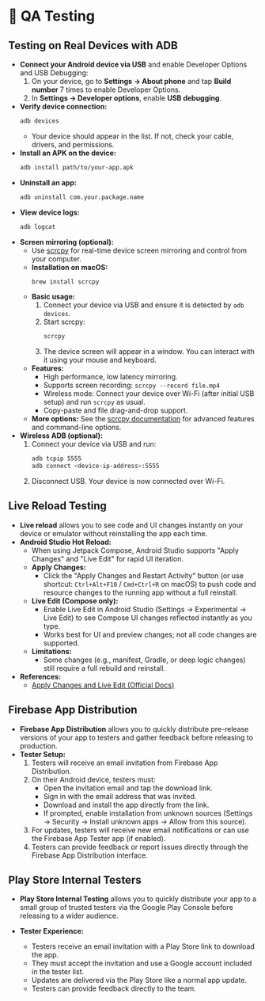 # 🧪 QA Testing


## Testing on Real Devices with ADB
- **Connect your Android device via USB** and enable Developer Options and USB Debugging:
  1. On your device, go to **Settings → About phone** and tap **Build number** 7 times to enable Developer Options.
  2. In **Settings → Developer options**, enable **USB debugging**.
- **Verify device connection:**
  ```sh
  adb devices
  ```
  - Your device should appear in the list. If not, check your cable, drivers, and permissions.
- **Install an APK on the device:**
  ```sh
  adb install path/to/your-app.apk
  ```
- **Uninstall an app:**
  ```sh
  adb uninstall com.your.package.name
  ```
- **View device logs:**
  ```sh
  adb logcat
  ```
- **Screen mirroring (optional):**
  - Use [scrcpy](https://github.com/Genymobile/scrcpy) for real-time device screen mirroring and control from your computer.
  - **Installation on macOS:**
    ```sh
    brew install scrcpy
    ```
  - **Basic usage:**
    1. Connect your device via USB and ensure it is detected by `adb devices`.
    2. Start scrcpy:
       ```sh
       scrcpy
       ```
    3. The device screen will appear in a window. You can interact with it using your mouse and keyboard.
  - **Features:**
    - High performance, low latency mirroring.
    - Supports screen recording: `scrcpy --record file.mp4`
    - Wireless mode: Connect your device over Wi-Fi (after initial USB setup) and run `scrcpy` as usual.
    - Copy-paste and file drag-and-drop support.
  - **More options:** See the [scrcpy documentation](https://github.com/Genymobile/scrcpy#usage) for advanced features and command-line options.
- **Wireless ADB (optional):**
  1. Connect your device via USB and run:
     ```sh
     adb tcpip 5555
     adb connect <device-ip-address>:5555
     ```
  2. Disconnect USB. Your device is now connected over Wi-Fi.

## Live Reload Testing
- **Live reload** allows you to see code and UI changes instantly on your device or emulator without reinstalling the app each time.
- **Android Studio Hot Reload:**
  - When using Jetpack Compose, Android Studio supports "Apply Changes" and "Live Edit" for rapid UI iteration.
  - **Apply Changes:**
    - Click the "Apply Changes and Restart Activity" button (or use shortcut: `Ctrl+Alt+F10` / `Cmd+Ctrl+R` on macOS) to push code and resource changes to the running app without a full reinstall.
  - **Live Edit (Compose only):**
    - Enable Live Edit in Android Studio (Settings → Experimental → Live Edit) to see Compose UI changes reflected instantly as you type.
    - Works best for UI and preview changes; not all code changes are supported.
  - **Limitations:**
    - Some changes (e.g., manifest, Gradle, or deep logic changes) still require a full rebuild and reinstall.
- **References:**
  - [Apply Changes and Live Edit (Official Docs)](https://developer.android.com/studio/run#apply-changes)


## Firebase App Distribution
- **Firebase App Distribution** allows you to quickly distribute pre-release versions of your app to testers and gather feedback before releasing to production.
- **Tester Setup:**
  1. Testers will receive an email invitation from Firebase App Distribution.
  2. On their Android device, testers must:
     - Open the invitation email and tap the download link.
     - Sign in with the email address that was invited.
     - Download and install the app directly from the link.
     - If prompted, enable installation from unknown sources (Settings → Security → Install unknown apps → Allow from this source).
  3. For updates, testers will receive new email notifications or can use the Firebase App Tester app (if enabled).
  4. Testers can provide feedback or report issues directly through the Firebase App Distribution interface.


## Play Store Internal Testers
- **Play Store Internal Testing** allows you to quickly distribute your app to a small group of trusted testers via the Google Play Console before releasing to a wider audience.
  
- **Tester Experience:**
  - Testers receive an email invitation with a Play Store link to download the app.
  - They must accept the invitation and use a Google account included in the tester list.
  - Updates are delivered via the Play Store like a normal app update.
  - Testers can provide feedback directly to the team.


